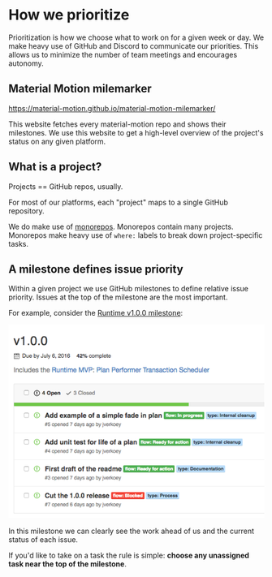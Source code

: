 # How we prioritize

Prioritization is how we choose what to work on for a given week or day. We make heavy use of GitHub and Discord to communicate our priorities. This allows us to minimize the number of team meetings and encourages autonomy.

## Material Motion milemarker

https://material-motion.github.io/material-motion-milemarker/

This website fetches every material-motion repo and shows their milestones. We use this website to get a high-level overview of the project's status on any given platform.

## What is a project?

Projects == GitHub repos, usually.

For most of our platforms, each "project" maps to a single GitHub repository.

We do make use of [monorepos](http://danluu.com/monorepo/). Monorepos contain many projects. Monorepos make heavy use of `where:` labels to break down project-specific tasks.

## A milestone defines issue priority

Within a given project we use GitHub milestones to define relative issue priority. Issues at the top of the milestone are the most important.

For example, consider the [Runtime v1.0.0 milestone](https://github.com/material-motion/material-motion-runtime-objc/milestone/1):

![](../_assets/runtime-v1.0.0.png)

In this milestone we can clearly see the work ahead of us and the current status of each issue.

If you'd like to take on a task the rule is simple: **choose any unassigned task near the top of the milestone**.